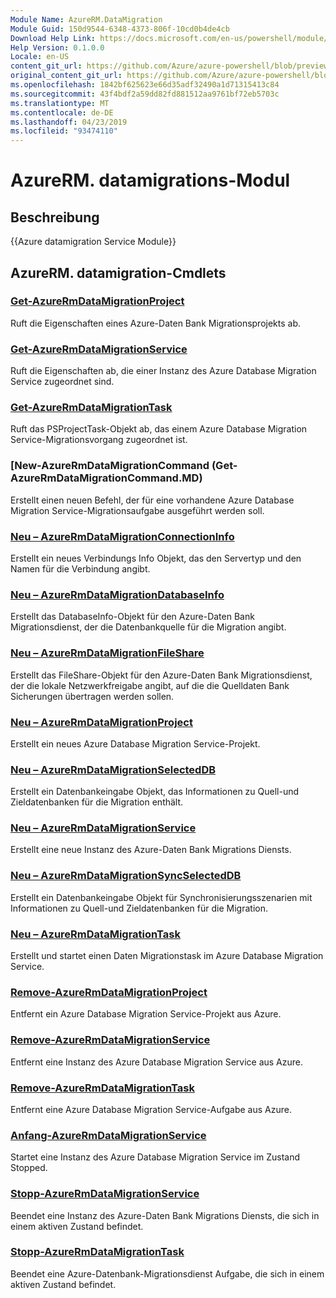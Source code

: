 ```yaml
---
Module Name: AzureRM.DataMigration
Module Guid: 150d9544-6348-4373-806f-10cd0b4de4cb
Download Help Link: https://docs.microsoft.com/en-us/powershell/module/azurerm.datamigration
Help Version: 0.1.0.0
Locale: en-US
content_git_url: https://github.com/Azure/azure-powershell/blob/preview/src/ResourceManager/DataMigration/Commands.DataMigration/help/AzureRM.DataMigration.md
original_content_git_url: https://github.com/Azure/azure-powershell/blob/preview/src/ResourceManager/DataMigration/Commands.DataMigration/help/AzureRM.DataMigration.md
ms.openlocfilehash: 1842bf625623e66d35adf32490a1d71315413c84
ms.sourcegitcommit: 43f4bdf2a59dd82fd881512aa9761bf72eb5703c
ms.translationtype: MT
ms.contentlocale: de-DE
ms.lasthandoff: 04/23/2019
ms.locfileid: "93474110"
---
```

# AzureRM. datamigrations-Modul
## Beschreibung
{{Azure datamigration Service Module}}

## AzureRM. datamigration-Cmdlets
### [Get-AzureRmDataMigrationProject](Get-AzureRmDataMigrationProject.md)
Ruft die Eigenschaften eines Azure-Daten Bank Migrationsprojekts ab.

### [Get-AzureRmDataMigrationService](Get-AzureRmDataMigrationService.md)
Ruft die Eigenschaften ab, die einer Instanz des Azure Database Migration Service zugeordnet sind. 

### [Get-AzureRmDataMigrationTask](Get-AzureRmDataMigrationTask.md)
Ruft das PSProjectTask-Objekt ab, das einem Azure Database Migration Service-Migrationsvorgang zugeordnet ist.

### [New-AzureRmDataMigrationCommand (Get-AzureRmDataMigrationCommand.MD)
Erstellt einen neuen Befehl, der für eine vorhandene Azure Database Migration Service-Migrationsaufgabe ausgeführt werden soll.

### [Neu – AzureRmDataMigrationConnectionInfo](New-AzureRmDataMigrationConnectionInfo.md)
Erstellt ein neues Verbindungs Info Objekt, das den Servertyp und den Namen für die Verbindung angibt.

### [Neu – AzureRmDataMigrationDatabaseInfo](New-AzureRmDataMigrationDatabaseInfo.md)
Erstellt das DatabaseInfo-Objekt für den Azure-Daten Bank Migrationsdienst, der die Datenbankquelle für die Migration angibt.

### [Neu – AzureRmDataMigrationFileShare](New-AzureRmDataMigrationFileShare.md)
Erstellt das FileShare-Objekt für den Azure-Daten Bank Migrationsdienst, der die lokale Netzwerkfreigabe angibt, auf die die Quelldaten Bank Sicherungen übertragen werden sollen.

### [Neu – AzureRmDataMigrationProject](New-AzureRmDataMigrationProject.md)
Erstellt ein neues Azure Database Migration Service-Projekt.

### [Neu – AzureRmDataMigrationSelectedDB](New-AzureRmDataMigrationSelectedDB.md)
Erstellt ein Datenbankeingabe Objekt, das Informationen zu Quell-und Zieldatenbanken für die Migration enthält.

### [Neu – AzureRmDataMigrationService](New-AzureRmDataMigrationService.md)
Erstellt eine neue Instanz des Azure-Daten Bank Migrations Diensts.

### [Neu – AzureRmDataMigrationSyncSelectedDB](New-AzureRmDataMigrationSyncSelectedDB.md)
Erstellt ein Datenbankeingabe Objekt für Synchronisierungsszenarien mit Informationen zu Quell-und Zieldatenbanken für die Migration.

### [Neu – AzureRmDataMigrationTask](New-AzureRmDataMigrationTask.md)
Erstellt und startet einen Daten Migrationstask im Azure Database Migration Service.

### [Remove-AzureRmDataMigrationProject](Remove-AzureRmDataMigrationProject.md)
Entfernt ein Azure Database Migration Service-Projekt aus Azure.

### [Remove-AzureRmDataMigrationService](Remove-AzureRmDataMigrationService.md)
Entfernt eine Instanz des Azure Database Migration Service aus Azure.

### [Remove-AzureRmDataMigrationTask](Remove-AzureRmDataMigrationTask.md)
Entfernt eine Azure Database Migration Service-Aufgabe aus Azure.

### [Anfang-AzureRmDataMigrationService](Start-AzureRmDataMigrationService.md)
Startet eine Instanz des Azure Database Migration Service im Zustand Stopped. 

### [Stopp-AzureRmDataMigrationService](Stop-AzureRmDataMigrationService.md)
Beendet eine Instanz des Azure-Daten Bank Migrations Diensts, die sich in einem aktiven Zustand befindet.

### [Stopp-AzureRmDataMigrationTask](Stop-AzureRmDataMigrationTask.md)
Beendet eine Azure-Datenbank-Migrationsdienst Aufgabe, die sich in einem aktiven Zustand befindet.

